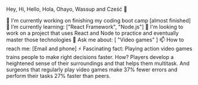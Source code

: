Hey, Hi, Hello, Hola, Ohayo, Wassup and Cześć 👋

🔭 I'm currently working on finishing my coding boot camp [almost finished]
🌱 I’m currently learning: ["React Framework", "Node.js"]
👯 I'm looking to work on a project that uses React and Node to practice and eventually master those technologies
💬 Ask me about: [ "Video games" ]
📫 How to reach me: [Email and phone]
⚡ Fascinating fact: Playing action video games trains people to make right decisions faster. How? Players develop a heightened sense of their surroundings and that helps them multitask. And surgeons that regularly play video games make 37% fewer errors and perform their tasks 27% faster than peers.
